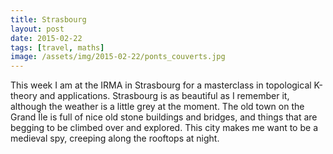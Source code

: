 ```yaml
---
title: Strasbourg
layout: post
date: 2015-02-22
tags: [travel, maths]
image: /assets/img/2015-02-22/ponts_couverts.jpg
---
```


This week I am at the IRMA in Strasbourg for a masterclass in topological
K-theory and applications. Strasbourg is as beautiful as I remember it,
although the weather is a little grey at the moment.
The old town on the Grand &Icirc;le is full of nice old stone buildings and
bridges, and things that are begging to be climbed over and explored. This city
makes me want to be a medieval spy, creeping along the rooftops at night.
